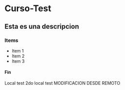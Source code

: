 # Curso-Test
## Esta es una descripcion
### Items
* Item 1 
* Item 2
* Item 3
#### Fin
Local test
2do local test
MODIFICACION DESDE REMOTO
